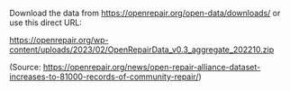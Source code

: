 Download the data from https://openrepair.org/open-data/downloads/ or use this direct URL:

https://openrepair.org/wp-content/uploads/2023/02/OpenRepairData_v0.3_aggregate_202210.zip

(Source: https://openrepair.org/news/open-repair-alliance-dataset-increases-to-81000-records-of-community-repair/)

